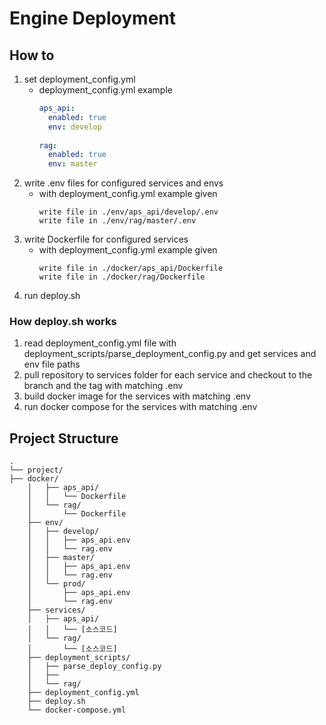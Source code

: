 # Engine Deployment 

## How to
1. set deployment_config.yml
   - deployment_config.yml example
       ```yaml
       aps_api:
         enabled: true
         env: develop
        
       rag:
         enabled: true
         env: master
      ```
2. write .env files for configured services and envs
   - with deployment_config.yml example given 
     ```
     write file in ./env/aps_api/develop/.env
     write file in ./env/rag/master/.env
     ```
3. write Dockerfile for configured services
   - with deployment_config.yml example given 
     ```
     write file in ./docker/aps_api/Dockerfile
     write file in ./docker/rag/Dockerfile
     ```
4. run deploy.sh

### How deploy.sh works
1. read deployment_config.yml file with deployment_scripts/parse_deployment_config.py and get services and env file paths
2. pull repository to services folder for each service and checkout to the branch and the tag with matching .env
3. build docker image for the services with matching .env
4. run docker compose for the services with matching .env

## Project Structure
```
.
└── project/
├── docker/
    │   ├── aps_api/
    │   │   └── Dockerfile
    │   └── rag/
    │       └── Dockerfile
    ├── env/
    │   ├── develop/
    │   │   ├── aps_api.env
    │   │   └── rag.env
    │   ├── master/
    │   │   ├── aps_api.env
    │   │   └── rag.env
    │   └── prod/
    │       ├── aps_api.env
    │       └── rag.env
    ├── services/
    │   ├── aps_api/
    │   │   └── [소스코드]
    │   └── rag/
    │       └── [소스코드]
    ├── deployment_scripts/
    │   ├── parse_deploy_config.py
    │   ├── 
    │   └── rag/
    ├── deployment_config.yml
    ├── deploy.sh
    └── docker-compose.yml
```
